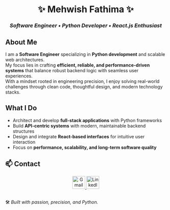 <!-- ---------------------------- -->
<!--     PROFESSIONAL README      -->
<!-- ---------------------------- -->

<div align="center">

# ✨ **Mehwish Fathima** ✨
### *Software Engineer • Python Developer • React.js Enthusiast*



</div>

##  **About Me**
I am a **Software Engineer** specializing in **Python development** and scalable web architectures.  
My focus lies in crafting **efficient, reliable, and performance-driven systems** that balance robust backend logic with seamless user experiences.  
With a mindset rooted in engineering precision, I enjoy solving real-world challenges through clean code, thoughtful design, and modern technology stacks.  



##  **What I Do**
- Architect and develop **full-stack applications** with Python frameworks  
- Build **API-centric systems** with modern, maintainable backend structures  
- Design and integrate **React-based interfaces** for intuitive user interaction  
- Focus on **performance, scalability, and long-term software quality**  




## 📫 Contact  

<div align="center">
  <a href="mailto:mehwishfathima.mail@gmail.com">
    <img src="https://cdn.jsdelivr.net/gh/simple-icons/simple-icons/icons/gmail.svg" alt="Gmail" width="40" height="40"/>
  </a>
  <a href="https://www.linkedin.com/in/mehwishfatima11">
    <img src="https://cdn.jsdelivr.net/gh/simple-icons/simple-icons/icons/linkedin.svg" alt="LinkedIn" width="40" height="40"/>
  </a>
</div>


## <div align="center">

🛠️ *Built with passion, precision, and Python.*

</div>